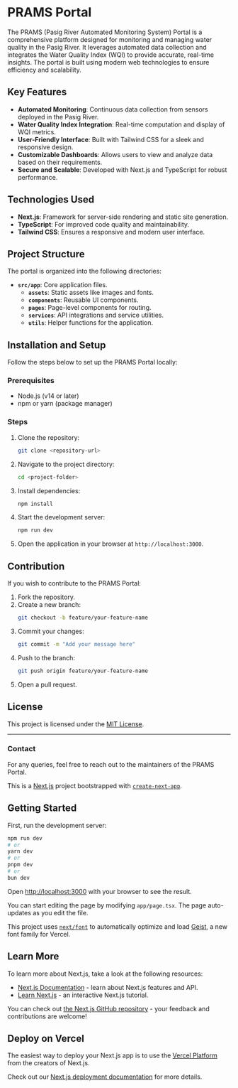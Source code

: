 # PRAMS Portal

The PRAMS (Pasig River Automated Monitoring System) Portal is a comprehensive platform designed for monitoring and managing water quality in the Pasig River. It leverages automated data collection and integrates the Water Quality Index (WQI) to provide accurate, real-time insights. The portal is built using modern web technologies to ensure efficiency and scalability.

## Key Features

- **Automated Monitoring**: Continuous data collection from sensors deployed in the Pasig River.
- **Water Quality Index Integration**: Real-time computation and display of WQI metrics.
- **User-Friendly Interface**: Built with Tailwind CSS for a sleek and responsive design.
- **Customizable Dashboards**: Allows users to view and analyze data based on their requirements.
- **Secure and Scalable**: Developed with Next.js and TypeScript for robust performance.

## Technologies Used

- **Next.js**: Framework for server-side rendering and static site generation.
- **TypeScript**: For improved code quality and maintainability.
- **Tailwind CSS**: Ensures a responsive and modern user interface.

## Project Structure

The portal is organized into the following directories:

- **`src/app`**: Core application files.
  - **`assets`**: Static assets like images and fonts.
  - **`components`**: Reusable UI components.
  - **`pages`**: Page-level components for routing.
  - **`services`**: API integrations and service utilities.
  - **`utils`**: Helper functions for the application.

## Installation and Setup

Follow the steps below to set up the PRAMS Portal locally:

### Prerequisites
- Node.js (v14 or later)
- npm or yarn (package manager)

### Steps
1. Clone the repository:
   ```bash
   git clone <repository-url>
   ```
2. Navigate to the project directory:
   ```bash
   cd <project-folder>
   ```
3. Install dependencies:
   ```bash
   npm install
   ```
4. Start the development server:
   ```bash
   npm run dev
   ```
5. Open the application in your browser at `http://localhost:3000`.

## Contribution

If you wish to contribute to the PRAMS Portal:

1. Fork the repository.
2. Create a new branch:
   ```bash
   git checkout -b feature/your-feature-name
   ```
3. Commit your changes:
   ```bash
   git commit -m "Add your message here"
   ```
4. Push to the branch:
   ```bash
   git push origin feature/your-feature-name
   ```
5. Open a pull request.

## License
This project is licensed under the [MIT License](LICENSE).

---

### Contact
For any queries, feel free to reach out to the maintainers of the PRAMS Portal.






This is a [Next.js](https://nextjs.org) project bootstrapped with [`create-next-app`](https://nextjs.org/docs/app/api-reference/cli/create-next-app).

## Getting Started

First, run the development server:

```bash
npm run dev
# or
yarn dev
# or
pnpm dev
# or
bun dev
```

Open [http://localhost:3000](http://localhost:3000) with your browser to see the result.

You can start editing the page by modifying `app/page.tsx`. The page auto-updates as you edit the file.

This project uses [`next/font`](https://nextjs.org/docs/app/building-your-application/optimizing/fonts) to automatically optimize and load [Geist](https://vercel.com/font), a new font family for Vercel.

## Learn More

To learn more about Next.js, take a look at the following resources:

- [Next.js Documentation](https://nextjs.org/docs) - learn about Next.js features and API.
- [Learn Next.js](https://nextjs.org/learn) - an interactive Next.js tutorial.

You can check out [the Next.js GitHub repository](https://github.com/vercel/next.js) - your feedback and contributions are welcome!

## Deploy on Vercel

The easiest way to deploy your Next.js app is to use the [Vercel Platform](https://vercel.com/new?utm_medium=default-template&filter=next.js&utm_source=create-next-app&utm_campaign=create-next-app-readme) from the creators of Next.js.

Check out our [Next.js deployment documentation](https://nextjs.org/docs/app/building-your-application/deploying) for more details.
